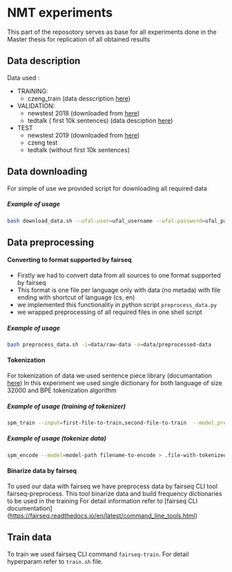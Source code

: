 # NMT experiments
This part of the reposotory serves as base for all experiments done in the Master thesis for replication of all obtained results

## Data description
Data used :
* TRAINING:
    * czeng_train (data desscription [here](https://ufal.mff.cuni.cz/czeng))
* VALIDATION:
    * newstest 2018 (downloaded from [here](http://matrix.statmt.org/test_sets/newstest2018.tgz?1527073980))
    * tedtalk ( first 10k sentences) (data desciption [here](https://opus.nlpl.eu/TED2020-v1.php))
* TEST
    * newstest 2019 (downloaded from [here](https://opus.nlpl.eu/download.php?f=TED2020/v1/tmx/cs-en.tmx.gz))
    * czeng test 
    * tedtalk (without first 10k sentences)

## Data downloading
For simple of use we provided script for downloading all required data
##### Example of usage
```bash
bash download_data.sh --ufal-user=ufal_username --ufal-password=ufal_password -d=data/raw-data
```

## Data preprocessing
#### Converting to format supported by fairseq
* Firstly we had to convert data from all sources to one format supported by fairseq
* This format is one file per language only with data (no metada) with file ending with shortcut of language (cs, en)
* we implemented this functionality in python script   `preprocess_data.py`
* we wrapped preprocessing of all required files in one shell script


##### Example of usage
```bash
bash preprocess_data.sh -i=data/raw-data -o=data/preprocessed-data
```

#### Tokenization
For tokenization of data we used sentence piece library (documantation [here](https://github.com/google/sentencepiece))
In this experiment we used single dictionary for both language of size 32000 and BPE tokenization algorithm
##### Example of usage (training of tokenizer)
```bash
spm_train --input=first-file-to-train,second-file-to-train  --model_prefix=model-name --vocab_size=32000 --model_type=bpe
```

##### Example of usage (tokenize data)
```bash
spm_encode --model=model-path filename-to-encode > .file-with-tokenized-data
```

#### Binarize data by fairseq
To used our data with fairseq we have preprocess data by fairseq CLI tool fairseq-preprocess.
This tool binarize data and build frequency dictionaries to be used in the training
For detail information refer to [fairseq CLI documentation] (https://fairseq.readthedocs.io/en/latest/command_line_tools.html)


## Train data
To train we used fairseq CLI command `fairseq-train`. For detail hyperparam refer to `train.sh` file.
